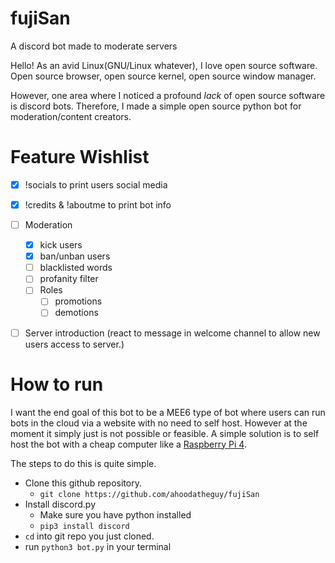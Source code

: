 # fujiSan
A discord bot made to moderate servers

Hello! As an avid Linux(GNU/Linux whatever), I love open source software. Open source browser, open source kernel, open source window manager.

However, one area where I noticed a profound *lack* of open source software is discord bots. Therefore, I made a simple open source python bot for moderation/content creators.

# Feature Wishlist
- [x] !socials to print users social media
- [x] !credits & !aboutme to print bot info
- [ ] Moderation
  - [x] kick users
  - [x] ban/unban users
  - [ ] blacklisted words
  - [ ] profanity filter
  - [ ] Roles
    - [ ] promotions
    - [ ] demotions
- [ ] Server introduction (react to message in welcome channel to allow new users access to server.)



# How to run
I want the end goal of this bot to be a MEE6 type of bot where users can run bots in the cloud via a website with no need to self host. However at the moment it simply just is not possible or feasible. A simple solution is to self host the bot with a cheap computer like a [Raspberry Pi 4](https://www.raspberrypi.org/products/raspberry-pi-4-model-b/).

The steps to do this is quite simple.

- Clone this github repository.
  - `git clone https://github.com/ahoodatheguy/fujiSan`
- Install discord.py
  - Make sure you have python installed
  - `pip3 install discord`
- `cd` into git repo you just cloned.
-  run `python3 bot.py` in your terminal